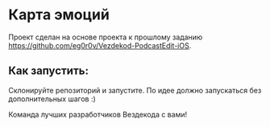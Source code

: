 # Карта эмоций

Проект сделан на основе проекта к прошлому заданию https://github.com/eg0r0v/Vezdekod-PodcastEdit-iOS. 

## Как запустить:

Склонируйте репозиторий и запустите. По идее должно запускаться без дополнительных шагов :)

Команда лучших разработчиков Вездекода с вами!
